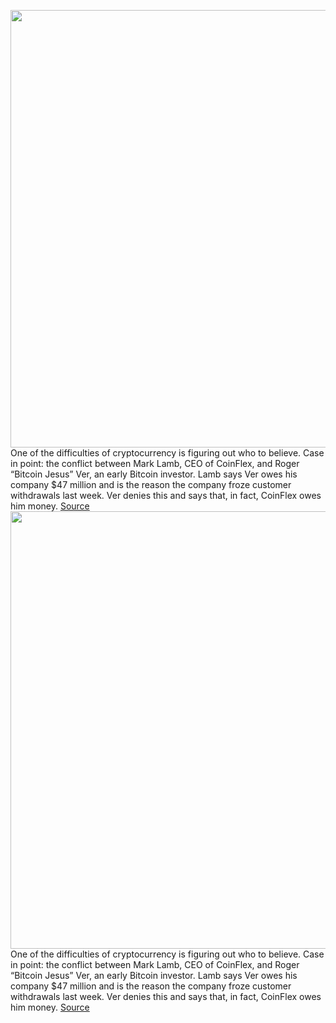 <img src='https://cdn.vox-cdn.com/thumbor/8u5ISgtSxIx24vEhS0Zs3X2P4AQ=/0x0:2040x1360/1200x800/filters:focal(857x517:1183x843)/cdn.vox-cdn.com/uploads/chorus_image/image/71026194/acastro_220524_STK428_0002.0.jpg' width='700px' /><br/>
One of the difficulties of cryptocurrency is figuring out who to believe. Case in point: the conflict between Mark Lamb, CEO of CoinFlex, and Roger “Bitcoin Jesus” Ver, an early Bitcoin investor. Lamb says Ver owes his company $47 million and is the reason the company froze customer withdrawals last week. Ver denies this and says that, in fact, CoinFlex owes him money.
<a href='https://www.theverge.com/2022/6/28/23186931/roger-ver-coinflex-bitcoin-rvusd'> Source <a/><img src='https://cdn.vox-cdn.com/thumbor/8u5ISgtSxIx24vEhS0Zs3X2P4AQ=/0x0:2040x1360/1200x800/filters:focal(857x517:1183x843)/cdn.vox-cdn.com/uploads/chorus_image/image/71026194/acastro_220524_STK428_0002.0.jpg' width='700px' /><br/>
One of the difficulties of cryptocurrency is figuring out who to believe. Case in point: the conflict between Mark Lamb, CEO of CoinFlex, and Roger “Bitcoin Jesus” Ver, an early Bitcoin investor. Lamb says Ver owes his company $47 million and is the reason the company froze customer withdrawals last week. Ver denies this and says that, in fact, CoinFlex owes him money.
<a href='https://www.theverge.com/2022/6/28/23186931/roger-ver-coinflex-bitcoin-rvusd'> Source <a/>